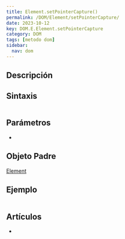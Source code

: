 ```yaml
---
title: Element.setPointerCapture()
permalink: /DOM/Element/setPointerCapture/
date: 2023-10-12
key: DOM.E.Element.setPointerCapture
category: DOM
tags: [metodo dom]
sidebar:
  nav: dom
---
```


## Descripción


## Sintaxis


```javascript

```


## Parámetros

- 

## Objeto Padre


[Element](https://www.w3api.com/DOM/Element/)


## Ejemplo


```javascript

```


## Artículos

- 
